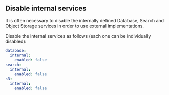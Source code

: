 ## Disable internal services

It is often necessary to disable the internally defined Database, Search and Object Storage services in order to use external implementations.

Disable the internal services as follows (each one can be individually disabled):

```yaml
database:
  internal:
    enabled: false
search:
  internal:
    enabled: false
s3:
  internal:
    enabled: false
```
